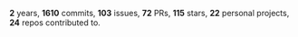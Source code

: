 **2** years, **1610** commits, **103** issues, **72** PRs, **115** stars, **22** personal projects, **24** repos contributed to.
